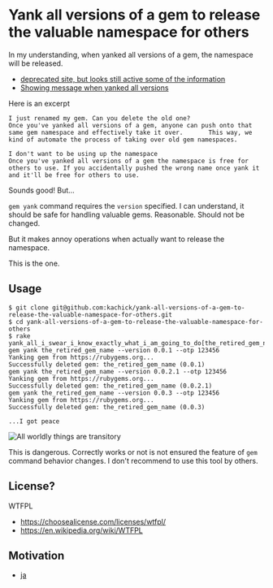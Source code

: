 # Yank all versions of a gem to release the valuable namespace for others

In my understanding, when yanked all versions of a gem, the namespace will be released.

* [deprecated site, but looks still active some of the information](https://help.rubygems.org/kb/gemcutter/removing-a-published-rubygem)
* [Showing message when yanked all versions](https://github.com/rubygems/rubygems.org/blob/60fed00a6769ee5aee89150669034e51d12de865/config/locales/en.yml#L429-L433)

Here is an excerpt

```plaintext
I just renamed my gem. Can you delete the old one?
Once you've yanked all versions of a gem, anyone can push onto that same gem namespace and effectively take it over.       This way, we kind of automate the process of taking over old gem namespaces.

I don't want to be using up the namespace
Once you've yanked all versions of a gem the namespace is free for others to use. If you accidentally pushed the wrong name once yank it and it'll be free for others to use.
```

Sounds good! But...

`gem yank` command requires the `version` specified. I can understand, it should be safe for handling valuable gems. Reasonable. Should not be changed.

But it makes annoy operations when actually want to release the namespace.

This is the one.

## Usage

```console
$ git clone git@github.com:kachick/yank-all-versions-of-a-gem-to-release-the-valuable-namespace-for-others.git
$ cd yank-all-versions-of-a-gem-to-release-the-valuable-namespace-for-others
$ rake yank_all_i_swear_i_know_exactly_what_i_am_going_to_do[the_retired_gem_name,otp_code]
gem yank the_retired_gem_name --version 0.0.1 --otp 123456
Yanking gem from https://rubygems.org...
Successfully deleted gem: the_retired_gem_name (0.0.1)
gem yank the_retired_gem_name --version 0.0.2.1 --otp 123456
Yanking gem from https://rubygems.org...
Successfully deleted gem: the_retired_gem_name (0.0.2.1)
gem yank the_retired_gem_name --version 0.0.3 --otp 123456
Yanking gem from https://rubygems.org...
Successfully deleted gem: the_retired_gem_name (0.0.3)

...I got peace
```

![All worldly things are transitory](https://user-images.githubusercontent.com/1180335/119101820-6174dd00-ba54-11eb-9b38-872c33f6f5ea.png)

This is dangerous. Correctly works or not is not ensured the feature of `gem` command behavior changes. I don't recommend to use this tool by others.

## License?

WTFPL

* https://choosealicense.com/licenses/wtfpl/
* https://en.wikipedia.org/wiki/WTFPL

## Motivation

* [ja](https://github.com/kachick/times_kachick/issues/72)

